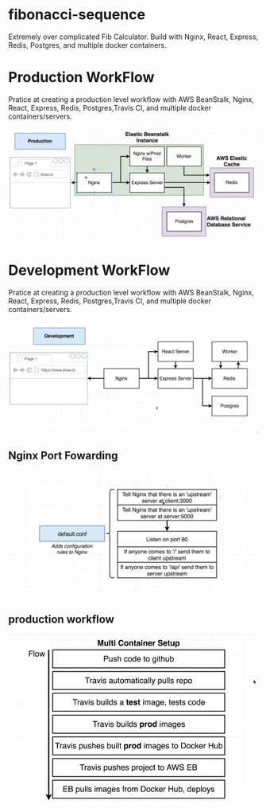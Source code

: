 # fibonacci-sequence
Extremely over complicated Fib Calculator.  Build with Nginx, React, Express, Redis, Postgres, and multiple docker containers.


# Production WorkFlow 

  Pratice at creating a production level workflow with AWS BeanStalk, Nginx, React, Express, Redis, Postgres,Travis CI, and     multiple docker containers/servers. 


![diagram](/diagrams/production.png)


# Development WorkFlow 

  Pratice at creating a production level workflow with AWS BeanStalk, Nginx, React, Express, Redis, Postgres,Travis CI, and     multiple docker containers/servers. 


![diagram](/diagrams/dev.png)

## Nginx Port Fowarding 


![diagram](/diagrams/nginx.png)

## production workflow



![diagram](/diagrams/setup.png)
